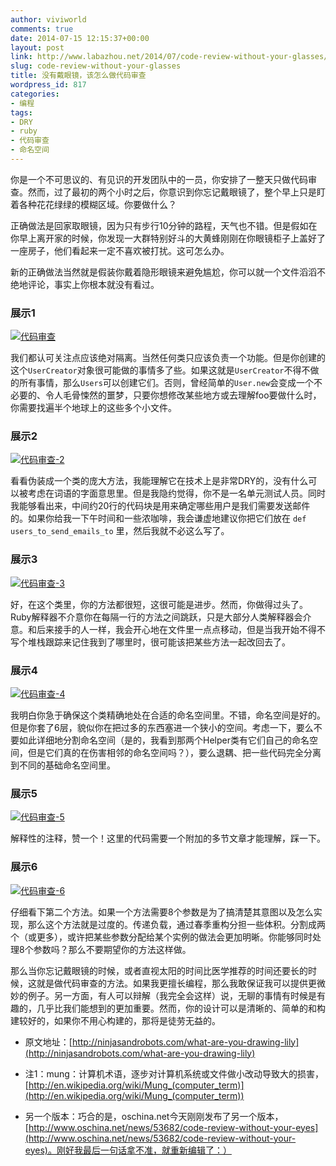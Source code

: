 ```yaml
---
author: viviworld
comments: true
date: 2014-07-15 12:15:37+00:00
layout: post
link: http://www.labazhou.net/2014/07/code-review-without-your-glasses/
slug: code-review-without-your-glasses
title: 没有戴眼镜，该怎么做代码审查
wordpress_id: 817
categories:
- 编程
tags:
- DRY
- ruby
- 代码审查
- 命名空间
---
```


你是一个不可思议的、有见识的开发团队中的一员，你安排了一整天只做代码审查。然而，过了最初的两个小时之后，你意识到你忘记戴眼镜了，整个早上只是盯着各种花花绿绿的模糊区域。你要做什么？

正确做法是回家取眼镜，因为只有步行10分钟的路程，天气也不错。但是假如在你早上离开家的时候，你发现一大群特别好斗的大黄蜂刚刚在你眼镜柜子上盖好了一座房子，他们看起来一定不喜欢被打扰。这可怎么办。

新的正确做法当然就是假装你戴着隐形眼镜来避免尴尬，你可以就一个文件滔滔不绝地评论，事实上你根本就没有看过。


### 展示1


[![代码审查](http://www.labazhou.net/wp-content/uploads/2014/07/code-review-1.jpg)](http://www.labazhou.net/wp-content/uploads/2014/07/code-review-1.jpg)

我们都认可关注点应该绝对隔离。当然任何类只应该负责一个功能。但是你创建的这个`UserCreator`对象很可能做的事情多了些。如果这就是`UserCreator`不得不做的所有事情，那么`Users`可以创建它们。否则，曾经简单的`User.new`会变成一个不必要的、令人毛骨悚然的噩梦，只要你想修改某些地方或去理解foo要做什么时，你需要找遍半个地球上的这些多个小文件。


### 展示2


[![代码审查-2](http://www.labazhou.net/wp-content/uploads/2014/07/code-review-2.jpg)](http://www.labazhou.net/wp-content/uploads/2014/07/code-review-2.jpg)

看看伪装成一个类的庞大方法，我能理解它在技术上是非常DRY的，没有什么可以被考虑在词语的字面意思里。但是我隐约觉得，你不是一名单元测试人员。同时我能够看出来，中间约20行的代码块是用来确定哪些用户是我们需要发送邮件的。如果你给我一下午时间和一些浓咖啡，我会谦虚地建议你把它们放在 `def users_to_send_emails_to` 里，然后我就不必这么写了。


### 展示3


[![代码审查-3](http://www.labazhou.net/wp-content/uploads/2014/07/code-review-3.jpg)](http://www.labazhou.net/wp-content/uploads/2014/07/code-review-3.jpg)

好，在这个类里，你的方法都很短，这很可能是进步。然而，你做得过头了。Ruby解释器不介意你在每隔一行的方法之间跳跃，只是大部分人类解释器会介意。和后来接手的人一样，我会开心地在文件里一点点移动，但是当我开始不得不写个堆栈跟踪来记住我到了哪里时，很可能该把某些方法一起改回去了。


### 展示4


[![代码审查-4](http://www.labazhou.net/wp-content/uploads/2014/07/code-review-4.jpg)](http://www.labazhou.net/wp-content/uploads/2014/07/code-review-4.jpg)

我明白你急于确保这个类精确地处在合适的命名空间里。不错，命名空间是好的。但是你套了6层，貌似你在把过多的东西塞进一个狭小的空间。考虑一下，要么不要如此详细地分割命名空间（是的，我看到那两个Helper类有它们自己的命名空间，但是它们真的在伤害相邻的命名空间吗？），要么退耦、把一些代码完全分离到不同的基础命名空间里。


### 展示5


[![代码审查-5](http://www.labazhou.net/wp-content/uploads/2014/07/code-review-5.jpg)](http://www.labazhou.net/wp-content/uploads/2014/07/code-review-5.jpg)

解释性的注释，赞一个！这里的代码需要一个附加的多节文章才能理解，踩一下。


### 展示6


[![代码审查-6](http://www.labazhou.net/wp-content/uploads/2014/07/code-review-6.jpg)](http://www.labazhou.net/wp-content/uploads/2014/07/code-review-6.jpg)

仔细看下第二个方法。如果一个方法需要8个参数是为了搞清楚其意图以及怎么实现，那么这个方法就是过度的。传递负载，通过春季重构分担一些体积。分割成两个（或更多），或许把某些参数分配给某个实例的做法会更加明晰。你能够同时处理8个参数吗？那么不要期望你的方法这样做。

那么当你忘记戴眼镜的时候，或者直视太阳的时间比医学推荐的时间还要长的时候，这就是做代码审查的方法。如果我更擅长编程，那么我敢保证我可以提供更微妙的例子。另一方面，有人可以辩解（我完全会这样）说，无聊的事情有时候是有趣的，几乎比我们能想到的更加重要。然而，你的设计可以是清晰的、简单的和构建较好的，如果你不用心构建的，那将是徒劳无益的。



	
  * 原文地址：[http://ninjasandrobots.com/what-are-you-drawing-lily](http://ninjasandrobots.com/what-are-you-drawing-lily)

	
  * 注1：mung：计算机术语，逐步对计算机系统或文件做小改动导致大的损害，[http://en.wikipedia.org/wiki/Mung_(computer_term)](http://en.wikipedia.org/wiki/Mung_(computer_term))

	
  * 另一个版本：巧合的是，oschina.net今天刚刚发布了另一个版本，[http://www.oschina.net/news/53682/code-review-without-your-eyes](http://www.oschina.net/news/53682/code-review-without-your-eyes)。刚好我最后一句话拿不准，就重新编辑了：）



